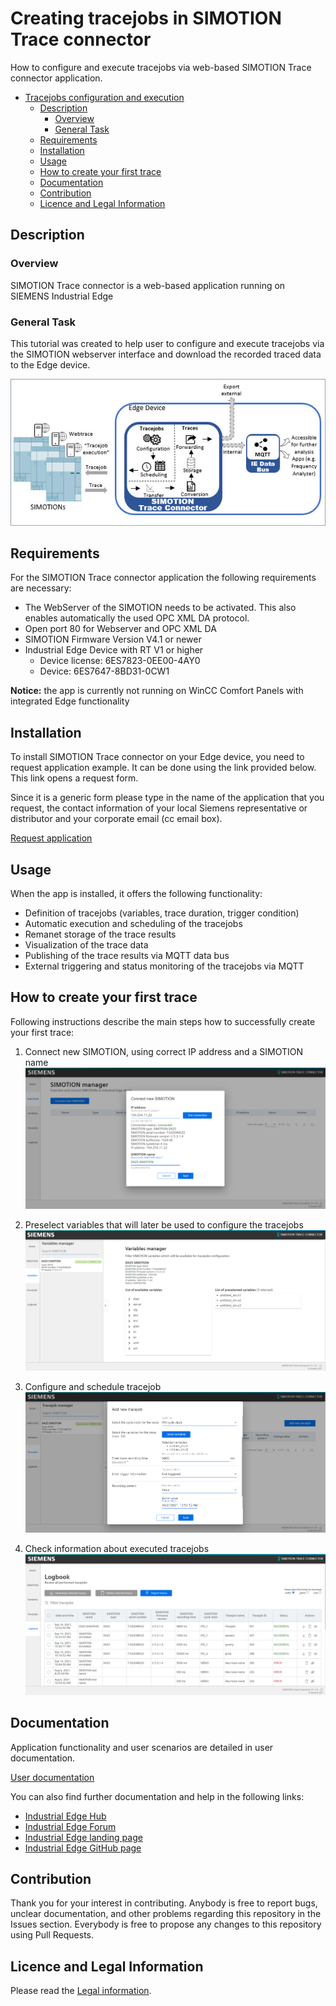 # Creating tracejobs in SIMOTION Trace connector

How to configure and execute tracejobs via web-based SIMOTION Trace connector application.

* [Tracejobs configuration and execution](#trace-connector-tutorial)
  * [Description](#description)
    * [Overview](#overview)
    * [General Task](#general-task)
  * [Requirements](#requirements)
  * [Installation](#installation)
  * [Usage](#usage)
  * [How to create your first trace](#how-to-create-your-first-trace)
  * [Documentation](#documentation)
  * [Contribution](#contribution)
  * [Licence and Legal Information](#licence-and-legal-information)

## Description

### Overview

SIMOTION Trace connector is a web-based application running on SIEMENS Industrial Edge 


### General Task

This tutorial was created to help user to configure and execute tracejobs via the SIMOTION
webserver interface and download the recorded traced data to the Edge device.


![task](docs/graphics/SIMOTION_Trace_Connector_App_Diagram_595x277_en.jpg)

## Requirements

For the SIMOTION Trace connector application the following requirements are necessary:

* The WebServer of the SIMOTION needs to be activated. This also enables automatically the used OPC XML DA protocol. 
* Open port 80 for Webserver and OPC XML DA
* SIMOTION Firmware Version V4.1 or newer 
* Industrial Edge Device with RT V1 or higher
  * Device license: 6ES7823-0EE00-4AY0
  * Device: 6ES7647-8BD31-0CW1
  
**Notice:** the app is currently not running on WinCC Comfort Panels with integrated Edge functionality

## Installation

To install SIMOTION Trace connector on your Edge device, you need to request application example. 
It can be done using the link provided below. This link opens a request form. 

Since it is a generic form please type in the name of the application that you request, the contact information of your local Siemens representative or distributor and your corporate email (cc email box).


[Request application](https://siemens.sharepoint.com/teams/P0016970/Lists/APCApp/NewForm.aspx?Source=https://support.industry.siemens.com/cs/products?dtp=ExampleOfUse&mfn=ps&lc=en-EN) 


## Usage

When the app is installed, it offers the following functionality:

* Definition of tracejobs (variables, trace duration, trigger condition)
* Automatic execution and scheduling of the tracejobs
* Remanet storage of the trace results
* Visualization of the trace data
* Publishing of the trace results via MQTT data bus
* External triggering and status monitoring of the tracejobs via MQTT

## How to create your first trace
Following instructions describe the main steps how to successfully create your first trace:
1. Connect  new SIMOTION, using correct IP address and a SIMOTION name
![connect SIMOTION](docs/graphics/connect-new-simotion.png)
  
2. Preselect variables that will later be used to configure the tracejobs
![preselect variables](docs/graphics/preselect-variables.png)
  
3. Configure and schedule tracejob
![configure tracejob](docs/graphics/create-tracejob.png)
  
4. Check information about executed tracejobs
![logbook](docs/graphics/logged-tracejobs.png)

## Documentation

Application functionality and user scenarios are detailed in user documentation.

[User documentation](docs/documentation/TraceConnector_documentation.pdf)


You can also find further documentation and help in the following links:

* [Industrial Edge Hub](https://iehub.eu1.edge.siemens.cloud/#/documentation)
* [Industrial Edge Forum](https://www.siemens.com/industrial-edge-forum)
* [Industrial Edge landing page](https://new.siemens.com/global/en/products/automation/topic-areas/industrial-edge/simatic-edge.html)
* [Industrial Edge GitHub page](https://github.com/industrial-edge)

## Contribution

Thank you for your interest in contributing. Anybody is free to report bugs, unclear documentation, and other problems regarding this repository in the Issues section. Everybody is free to propose any changes to this repository using Pull Requests.

## Licence and Legal Information

Please read the [Legal information](LICENSE.md).

